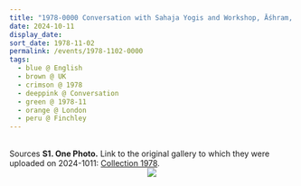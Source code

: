 ```yaml
---
title: "1978-0000 Conversation with Sahaja Yogis and Workshop, Āśhram, 234A Regent's Park Road, Finchley, London, UK"
date: 2024-10-11
display_date: 
sort_date: 1978-11-02
permalink: /events/1978-1102-0000
tags:
  - blue @ English
  - brown @ UK
  - crimson @ 1978
  - deeppink @ Conversation
  - green @ 1978-11
  - orange @ London
  - peru @ Finchley
---
```


<br>

<wave-list>
  <list-title color="DarkSeaGreen" width="40">Sources</list-title>
  <list-item color="BlanchedAlmond"  width="280"><b>S1. One Photo.</b> Link to the original gallery to which they were uploaded on 2024-1011: <a href="https://eternalmoments.smugmug.com/Collections/Raj-Kunwar-Raul-Collection/1978/">Collection 1978</a>.</list-item>
</wave-list>

<div style="text-align: center"><img src="https://pub-bcc3cbe9b1e94ba1ac28915f7a3900fa.r2.dev/1978-0000_Conversation_with_Sahaja_Yogis_and_Workshop_Ashram_234A_Regent's_Park_Road_Finchley_London_UK_(other_year_1977)_01_(Mahipalsingh_Jaisingh_Raul_Collection_scanned_by_Ankit_Khare).jpg" /></div>